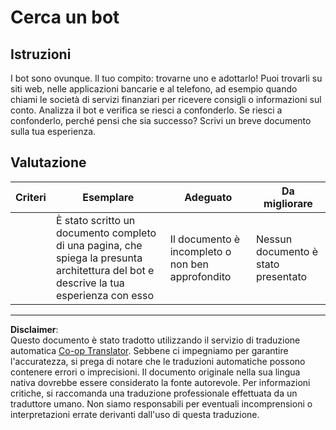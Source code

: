 <!--
CO_OP_TRANSLATOR_METADATA:
{
  "original_hash": "1d7583e8046dacbb0c056d5ba0a71b16",
  "translation_date": "2025-08-29T22:33:27+00:00",
  "source_file": "6-NLP/1-Introduction-to-NLP/assignment.md",
  "language_code": "it"
}
-->
# Cerca un bot

## Istruzioni

I bot sono ovunque. Il tuo compito: trovarne uno e adottarlo! Puoi trovarli su siti web, nelle applicazioni bancarie e al telefono, ad esempio quando chiami le società di servizi finanziari per ricevere consigli o informazioni sul conto. Analizza il bot e verifica se riesci a confonderlo. Se riesci a confonderlo, perché pensi che sia successo? Scrivi un breve documento sulla tua esperienza.

## Valutazione

| Criteri  | Esemplare                                                                                                     | Adeguato                                    | Da migliorare         |
| -------- | ------------------------------------------------------------------------------------------------------------- | ------------------------------------------ | --------------------- |
|          | È stato scritto un documento completo di una pagina, che spiega la presunta architettura del bot e descrive la tua esperienza con esso | Il documento è incompleto o non ben approfondito | Nessun documento è stato presentato |

---

**Disclaimer**:  
Questo documento è stato tradotto utilizzando il servizio di traduzione automatica [Co-op Translator](https://github.com/Azure/co-op-translator). Sebbene ci impegniamo per garantire l'accuratezza, si prega di notare che le traduzioni automatiche possono contenere errori o imprecisioni. Il documento originale nella sua lingua nativa dovrebbe essere considerato la fonte autorevole. Per informazioni critiche, si raccomanda una traduzione professionale effettuata da un traduttore umano. Non siamo responsabili per eventuali incomprensioni o interpretazioni errate derivanti dall'uso di questa traduzione.